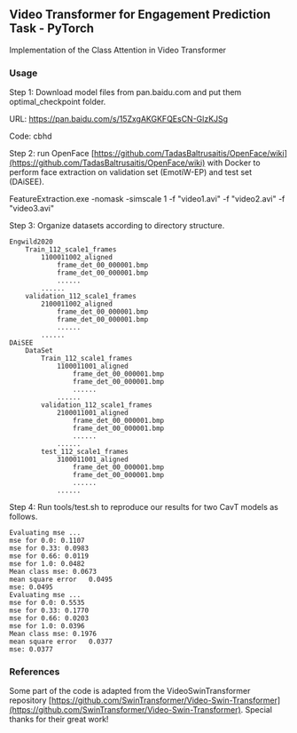 ## Video Transformer for Engagement Prediction Task - PyTorch
Implementation of the Class Attention in Video Transformer

### Usage
Step 1: Download model files from pan.baidu.com and put them optimal_checkpoint folder.

URL: https://pan.baidu.com/s/15ZxgAKGKFQEsCN-GlzKJSg

Code: cbhd

Step 2: run OpenFace [https://github.com/TadasBaltrusaitis/OpenFace/wiki](https://github.com/TadasBaltrusaitis/OpenFace/wiki) 
   with Docker to perform face extraction on validation set (EmotiW-EP) and test set (DAiSEE).

FeatureExtraction.exe -nomask -simscale 1  -f "video1.avi" -f "video2.avi" -f "video3.avi"

Step 3: Organize datasets according to directory structure.

```
Engwild2020
	Train_112_scale1_frames
		1100011002_aligned
			frame_det_00_000001.bmp
			frame_det_00_000001.bmp
			......
		......
	validation_112_scale1_frames
		2100011002_aligned
			frame_det_00_000001.bmp
			frame_det_00_000001.bmp
			......
		......
DAiSEE
    DataSet
		Train_112_scale1_frames
			1100011001_aligned
			    frame_det_00_000001.bmp
				frame_det_00_000001.bmp
				......
			......
		validation_112_scale1_frames
		    2100011001_aligned
			    frame_det_00_000001.bmp
				frame_det_00_000001.bmp
				......
			......
	    test_112_scale1_frames
		    3100011001_aligned
			    frame_det_00_000001.bmp
				frame_det_00_000001.bmp
				......
			......
```

Step 4: Run tools/test.sh to reproduce our results for two CavT models as follows.

```
Evaluating mse ...
mse for 0.0: 0.1107
mse for 0.33: 0.0983
mse for 0.66: 0.0119
mse for 1.0: 0.0482
Mean class mse: 0.0673
mean square error	0.0495
mse: 0.0495
Evaluating mse ...
mse for 0.0: 0.5535
mse for 0.33: 0.1770
mse for 0.66: 0.0203
mse for 1.0: 0.0396
Mean class mse: 0.1976
mean square error	0.0377
mse: 0.0377
```

### References
Some part of the code is adapted from the VideoSwinTransformer repository [https://github.com/SwinTransformer/Video-Swin-Transformer](https://github.com/SwinTransformer/Video-Swin-Transformer).
Special thanks for their great work!
